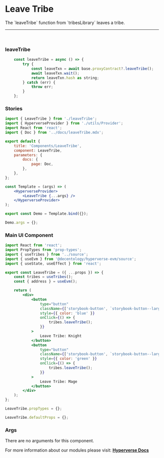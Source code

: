 # Leave Tribe

<p> The `leaveTribe` function from `tribesLibrary` leaves a tribe. </p>

---

<br>

### leaveTribe

```jsx
	const leaveTribe = async () => {
		try {
			const leaveTxn = await base.proxyContract?.leaveTribe();
			await leaveTxn.wait();
			return leaveTxn.hash as string;
		} catch (err) {
			throw err;
		}
	};
```

### Stories

```jsx
import { LeaveTribe } from './leaveTribe';
import { HyperverseProvider } from './utils/Provider';
import React from 'react';
import { Doc } from '../docs/leaveTribe.mdx';

export default {
	title: 'Components/LeaveTribe',
	component: LeaveTribe,
	parameters: {
		docs: {
			page: Doc,
		},
	},
};

const Template = (args) => (
	<HyperverseProvider>
		<LeaveTribe {...args} />
	</HyperverseProvider>
);

export const Demo = Template.bind({});

Demo.args = {};
```

### Main UI Component

```jsx
import React from 'react';
import PropTypes from 'prop-types';
import { useTribes } from '../source';
import { useEvm } from '@decentology/hyperverse-evm/source';
import { useState, useEffect } from 'react';

export const LeaveTribe = ({ ...props }) => {
	const tribes = useTribes();
	const { address } = useEvm();

	return (
		<div>
			<button
				type="button"
				className={['storybook-button', `storybook-button--large`].join(' ')}
				style={{ color: 'blue' }}
				onClick={() => {
					tribes.leaveTribe();
				}}
			>
				Leave Tribe: Knight
			</button>
			<button
				type="button"
				className={['storybook-button', `storybook-button--large`].join(' ')}
				style={{ color: 'green' }}
				onClick={() => {
					tribes.leaveTribe();
				}}
			>
				Leave Tribe: Mage
			</button>
		</div>
	);
};

LeaveTribe.propTypes = {};

LeaveTribe.defaultProps = {};
```

### Args

<p> There are no arguments for this component. </p>

For more information about our modules please visit: [**Hyperverse Docs**](docs.hyperverse.dev)

